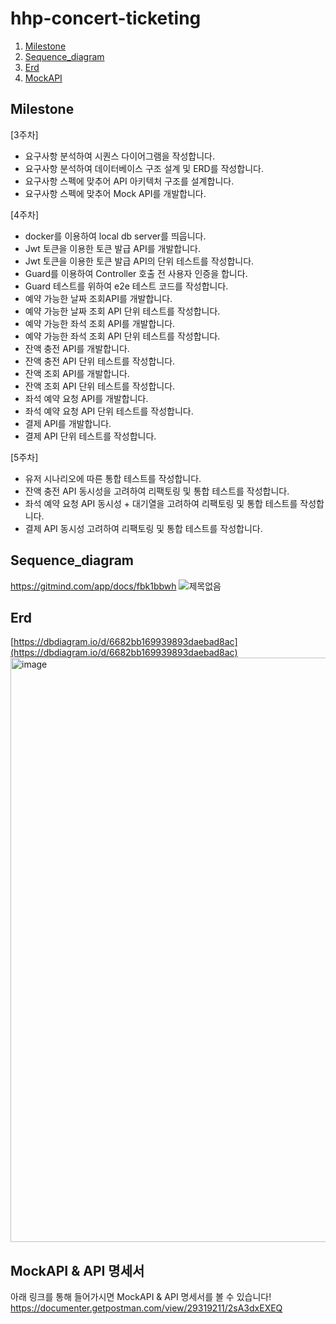 # hhp-concert-ticketing

1. [Milestone](#Milestone)
2. [Sequence_diagram](#Sequence_diagram)
3. [Erd](#Erd)
4. [MockAPI](#MockAPI)

## Milestone
[3주차]
- 요구사항 분석하여 시퀀스 다이어그램을 작성합니다.
- 요구사항 분석하여 데이터베이스 구조 설계 및 ERD를 작성합니다.
- 요구사항 스펙에 맞추어 API 아키텍처 구조를 설계합니다.
- 요구사항 스펙에 맞추어 Mock API를 개발합니다.

[4주차]
- docker를 이용하여 local db server를 띄웁니다.
- Jwt 토큰을 이용한 토큰 발급 API를 개발합니다.
- Jwt 토큰을 이용한 토큰 발급 API의 단위 테스트를 작성합니다.
- Guard를 이용하여 Controller 호출 전 사용자 인증을 합니다.
- Guard 테스트를 위하여 e2e 테스트 코드를 작성합니다.
- 예약 가능한 날짜 조회API를 개발합니다.
- 예약 가능한 날짜 조회 API 단위 테스트를 작성합니다.
- 예약 가능한 좌석 조회 API를 개발합니다.
- 예약 가능한 좌석 조회 API 단위 테스트를 작성합니다.
- 잔액 충전 API를 개발합니다.
- 잔액 충전 API 단위 테스트를 작성합니다.
- 잔액 조회 API를 개발합니다.
- 잔액 조회 API 단위 테스트를 작성합니다.
- 좌석 예약 요청 API를 개발합니다.
- 좌석 예약 요청 API 단위 테스트를 작성합니다.
- 결제 API를 개발합니다.
- 결제 API 단위 테스트를 작성합니다.

[5주차]
- 유저 시나리오에 따른 통합 테스트를 작성합니다.
- 잔액 충전 API 동시성을 고려하여 리팩토링 및 통합 테스트를 작성합니다.
- 좌석 예약 요청 API 동시성 + 대기열을 고려하여 리팩토링 및 통합 테스트를 작성합니다.
- 결제 API 동시성 고려하여 리팩토링 및 통합 테스트를 작성합니다.
  

## Sequence_diagram

https://gitmind.com/app/docs/fbk1bbwh
![제목없음](https://github.com/nueob/hhp-concert-ticketing/assets/79954748/a7736c66-fbd3-4b07-bd80-3e49652a5e38)

## Erd
[https://dbdiagram.io/d/6682bb169939893daebad8ac](https://dbdiagram.io/d/6682bb169939893daebad8ac)
<img width="935" alt="image" src="https://github.com/nueob/hhp-concert-ticketing/assets/79954748/477db482-1c1f-4f96-bf35-af0965ea9ea2">

## MockAPI & API 명세서

아래 링크를 통해 들어가시면 MockAPI & API 명세서를 볼 수 있습니다!<br>
https://documenter.getpostman.com/view/29319211/2sA3dxEXEQ




